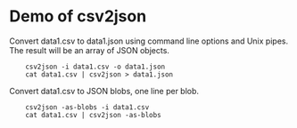 
# Demo of csv2json

Convert data1.csv to data1.json using command line options and Unix pipes. The result will be an array
of JSON objects.

```shell
    csv2json -i data1.csv -o data1.json
    cat data1.csv | csv2json > data1.json
```

Convert data1.csv to JSON blobs, one line per blob.

```shell
    csv2json -as-blobs -i data1.csv
    cat data1.csv | csv2json -as-blobs
```

